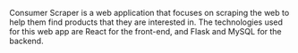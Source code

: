 Consumer Scraper is a web application that focuses on scraping the web to help them find products that they are interested in. The technologies used for this web app are React for the front-end, and Flask and MySQL for the backend. 
